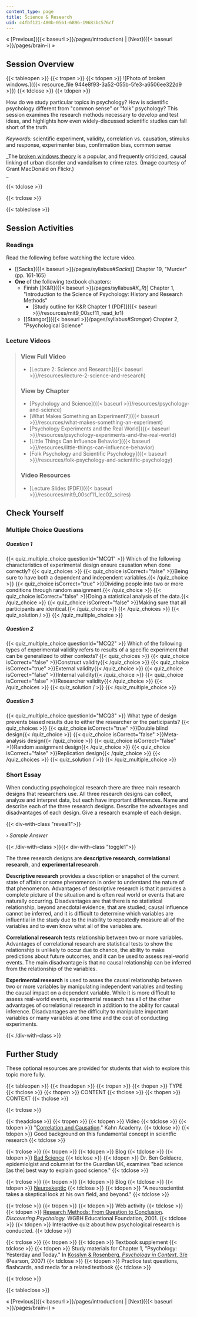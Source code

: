 ```yaml
---
content_type: page
title: Science & Research
uid: c4fbf121-480b-0561-6896-19683bc576cf
---
```


« [Previous]({{< baseurl >}}/pages/introduction) | [Next]({{< baseurl >}}/pages/brain-i) »

Session Overview
----------------

{{< tableopen >}}
{{< tropen >}}
{{< tdopen >}}
![Photo of broken windows.]({{< resource_file 944e8f93-3a52-055b-5fe3-a6506ee322d9 >}})
{{< tdclose >}}
{{< tdopen >}}


How do we study particular topics in psychology? How is scientific psychology different from "common sense" or "folk" psychology? This session examines the research methods necessary to develop and test ideas, and highlights how even widely-discussed scientific studies can fall short of the truth.

_Keywords:_ scientific experiment, validity, correlation vs. causation, stimulus and response, experimenter bias, confirmation bias, common sense

_The [broken windows theory](http://en.wikipedia.org/wiki/Broken_windows_theory) is a popular, and frequently criticized, causal linking of urban disorder and vandalism to crime rates. (Image courtesy of Grant MacDonald on Flickr.)  
_


{{< tdclose >}}

{{< trclose >}}

{{< tableclose >}}

Session Activities
------------------

### Readings

Read the following before watching the lecture video.

*   \[[Sacks]({{< baseurl >}}/pages/syllabus#_Sacks_)\] Chapter 19, "Murder" (pp. 161-165)
*   **One** of the following textbook chapters:
    *   Finish \[[K&R]({{< baseurl >}}/pages/syllabus#_K_R_)\] Chapter 1, "Introduction to the Science of Psychology: History and Research Methods"
        *   [Study outline for K&R Chapter 1 (PDF)]({{< baseurl >}}/resources/mit9_00scf11_read_kr1)
    *   [\[Stangor\]]({{< baseurl >}}/pages/syllabus#_Stangor_) Chapter 2, "Psychological Science"

### Lecture Videos

> ### View Full Video
> 
> *   [Lecture 2: Science and Research]({{< baseurl >}}/resources/lecture-2-science-and-research)
> 
> ### View by Chapter
> 
> *   [Psychology and Science]({{< baseurl >}}/resources/psychology-and-science)
> *   [What Makes Something an Experiment?]({{< baseurl >}}/resources/what-makes-something-an-experiment)
> *   [Psychology Experiments and the Real World]({{< baseurl >}}/resources/psychology-experiments-and-the-real-world)
> *   [Little Things Can Influence Behavior]({{< baseurl >}}/resources/little-things-can-influence-behavior)
> *   [Folk Psychology and Scientific Psychology]({{< baseurl >}}/resources/folk-psychology-and-scientific-psychology)
> 
> ### Video Resources
> 
> *   [Lecture Slides (PDF)]({{< baseurl >}}/resources/mit9_00scf11_lec02_scires)

Check Yourself
--------------

### Multiple Choice Questions

##### Question 1
 {{< quiz_multiple_choice questionId="MCQ1" >}} Which of the following characteristics of experimental design ensure causation when done correctly? {{< quiz_choices >}} {{< quiz_choice isCorrect="false" >}}Being sure to have both a dependent and independent variables.{{< /quiz_choice >}} {{< quiz_choice isCorrect="true" >}}Dividing people into two or more conditions through random assignment.{{< /quiz_choice >}} {{< quiz_choice isCorrect="false" >}}Doing a statistical analysis of the data.{{< /quiz_choice >}} {{< quiz_choice isCorrect="false" >}}Making sure that all participants are identical.{{< /quiz_choice >}} {{< /quiz_choices >}} {{< quiz_solution / >}} {{< /quiz_multiple_choice >}}
##### Question 2
 {{< quiz_multiple_choice questionId="MCQ2" >}} Which of the following types of experimental validity refers to results of a specific experiment that can be generalized to other contexts? {{< quiz_choices >}} {{< quiz_choice isCorrect="false" >}}Construct validity{{< /quiz_choice >}} {{< quiz_choice isCorrect="true" >}}External validity{{< /quiz_choice >}} {{< quiz_choice isCorrect="false" >}}Internal validity{{< /quiz_choice >}} {{< quiz_choice isCorrect="false" >}}Researcher validity{{< /quiz_choice >}} {{< /quiz_choices >}} {{< quiz_solution / >}} {{< /quiz_multiple_choice >}}
##### Question 3
 {{< quiz_multiple_choice questionId="MCQ3" >}} What type of design prevents biased results due to either the researcher or the participants? {{< quiz_choices >}} {{< quiz_choice isCorrect="true" >}}Double blind design{{< /quiz_choice >}} {{< quiz_choice isCorrect="false" >}}Meta-analysis design{{< /quiz_choice >}} {{< quiz_choice isCorrect="false" >}}Random assignment design{{< /quiz_choice >}} {{< quiz_choice isCorrect="false" >}}Replication design{{< /quiz_choice >}} {{< /quiz_choices >}} {{< quiz_solution / >}} {{< /quiz_multiple_choice >}}

### Short Essay

When conducting psychological research there are three main research designs that researchers use. All three research designs can collect, analyze and interpret data, but each have important differences. Name and describe each of the three research designs. Describe the advantages and disadvantages of each design. Give a research example of each design.

{{< div-with-class "reveal1">}}

› _Sample Answer_

{{< /div-with-class >}}{{< div-with-class "toggle1">}}

The three research designs are **descriptive research**, **correlational research**, and **experimental research**.

**Descriptive research** provides a description or snapshot of the current state of affairs or some phenomenon in order to understand the nature of that phenomenon. Advantages of descriptive research is that it provides a complete picture of the situation and is often real world or events that are naturally occurring. Disadvantages are that there is no statistical relationship, beyond anecdotal evidence, that are studied; causal influence cannot be inferred, and it is difficult to determine which variables are influential in the study due to the inability to repeatedly measure all of the variables and to even know what all of the variables are.

**Correlational research** tests relationship between two or more variables. Advantages of correlational research are statistical tests to show the relationship is unlikely to occur due to chance, the ability to make predictions about future outcomes, and it can be used to assess real-world events. The main disadvantage is that no causal relationship can be inferred from the relationship of the variables.

**Experimental research** is used to asses the causal relationship between two or more variables by manipulating independent variables and testing the causal impact on a dependent variable. While it is more difficult to assess real-world events, experimental research has all of the other advantages of correlational research in addition to the ability for causal inference. Disadvantages are the difficulty to manipulate important variables or many variables at one time and the cost of conducting experiments.

{{< /div-with-class >}}

Further Study
-------------

These optional resources are provided for students that wish to explore this topic more fully.

{{< tableopen >}}
{{< theadopen >}}
{{< tropen >}}
{{< thopen >}}
TYPE
{{< thclose >}}
{{< thopen >}}
CONTENT
{{< thclose >}}
{{< thopen >}}
CONTEXT
{{< thclose >}}

{{< trclose >}}

{{< theadclose >}}
{{< tropen >}}
{{< tdopen >}}
Video
{{< tdclose >}}
{{< tdopen >}}
"[Correlation and Causation](http://www.khanacademy.org/video/correlation-and-causality?playlist=Statistics)." Kahn Academy.
{{< tdclose >}}
{{< tdopen >}}
Good background on this fundamental concept in scientfic research
{{< tdclose >}}

{{< trclose >}}
{{< tropen >}}
{{< tdopen >}}
Blog
{{< tdclose >}}
{{< tdopen >}}
[Bad Science](http://www.badscience.net/)
{{< tdclose >}}
{{< tdopen >}}
Dr. Ben Goldacre, epidemiolgist and columnist for the Guardian UK, examines "bad science \[as the\] best way to explain good science."
{{< tdclose >}}

{{< trclose >}}
{{< tropen >}}
{{< tdopen >}}
Blog
{{< tdclose >}}
{{< tdopen >}}
[Neuroskeptic](http://neuroskeptic.blogspot.com/)
{{< tdclose >}}
{{< tdopen >}}
"A neuroscientist takes a skeptical look at his own field, and beyond."
{{< tdclose >}}

{{< trclose >}}
{{< tropen >}}
{{< tdopen >}}
Web activity
{{< tdclose >}}
{{< tdopen >}}
[Research Methods: From Question to Conclusion](http://www.learner.org/discoveringpsychology/brain/). _Discovering Psychology._ WGBH Educational Foundation, 2001.
{{< tdclose >}}
{{< tdopen >}}
Interactive quiz about how psychological research is conducted.
{{< tdclose >}}

{{< trclose >}}
{{< tropen >}}
{{< tdopen >}}
Textbook supplement
{{< tdclose >}}
{{< tdopen >}}
Study materials for Chapter 1, "Psychology: Yesterday and Today." In [Kosslyn & Rosenberg, _Psychology in Context_, 3/e](http://www.pearsonhighered.com/educator/product/Fundamentals-of-Psychology-in-Context/9780205507573.page) (Pearson, 2007)
{{< tdclose >}}
{{< tdopen >}}
Practice test questions, flashcards, and media for a related textbook
{{< tdclose >}}

{{< trclose >}}

{{< tableclose >}}

« [Previous]({{< baseurl >}}/pages/introduction) | [Next]({{< baseurl >}}/pages/brain-i) »